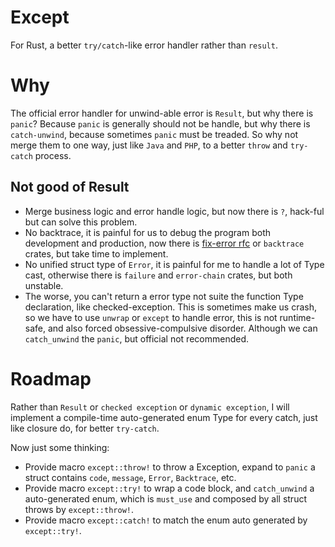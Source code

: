 # Except

For Rust, a better `try/catch`-like error handler rather than `result`.

# Why

The official error handler for unwind-able error is `Result`, but why there is `panic`? Because `panic` is generally should not be handle,
but why there is `catch-unwind`, because sometimes `panic` must be treaded. So why not merge them to one way, just like `Java` and `PHP`,
to a better `throw` and `try-catch` process.

## Not good of Result
- Merge business logic and error handle logic, but now there is `?`, hack-ful but can solve this problem.
- No backtrace, it is painful for us to debug the program both development and production, now there is [fix-error rfc](https://github.com/rust-lang/rfcs/blob/master/text/2504-fix-error.md) or `backtrace` crates,
  but take time to implement.
- No unified struct type of `Error`, it is painful for me to handle a lot of Type cast, otherwise there is `failure` and `error-chain` crates, but both unstable.
- The worse, you can't return a error type not suite the function Type declaration, like checked-exception. This is sometimes make us crash,
  so we have to use `unwrap` or `except` to handle error, this is not runtime-safe, and also forced obsessive-compulsive disorder. Although we can `catch_unwind` the `panic`, but official not recommended.

# Roadmap

Rather than `Result` or `checked exception` or `dynamic exception`, I will implement a compile-time auto-generated enum Type for every catch, just like 
closure do, for better `try-catch`.

Now just some thinking:

- Provide macro `except::throw!` to throw a Exception, expand to `panic` a struct contains `code`, `message`, `Error`, `Backtrace`, etc.
- Provide macro `except::try!` to wrap a code block, and `catch_unwind` a auto-generated enum,
  which is `must_use` and composed by all struct throws by `except::throw!`.
- Provide macro `except::catch!` to match the enum auto generated by `except::try!`. 

